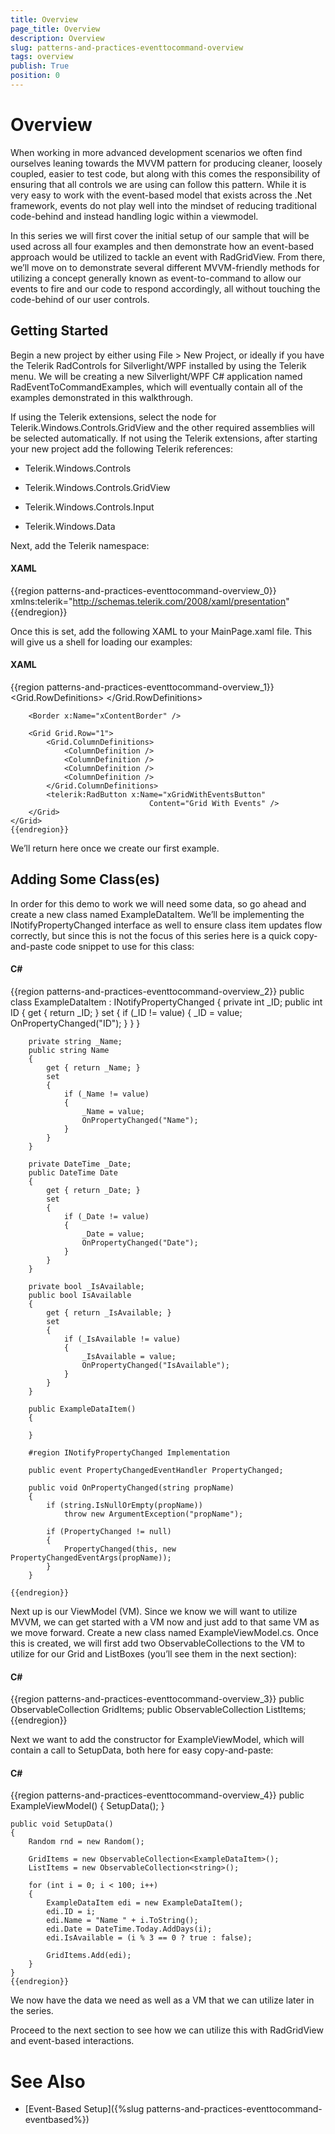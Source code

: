 ```yaml
---
title: Overview
page_title: Overview
description: Overview
slug: patterns-and-practices-eventtocommand-overview
tags: overview
publish: True
position: 0
---
```


# Overview



When working in more advanced development scenarios we often find ourselves leaning towards the MVVM pattern for producing cleaner, loosely coupled, easier to test code, but along with this comes the responsibility of ensuring that all controls we are using can follow this pattern.  While it is very easy to work with the event-based model that exists across the .Net framework, events do not play well into the mindset of reducing traditional code-behind and instead handling logic within a viewmodel.

In this series we will first cover the initial setup of our sample that will be used across all four examples and then demonstrate how an event-based approach would be utilized to tackle an event with RadGridView.  From there, we’ll move on to demonstrate several different MVVM-friendly methods for utilizing a concept generally known as event-to-command to allow our events to fire and our code to respond accordingly, all without touching the code-behind of our user controls.
    

## Getting Started

Begin a new project by either using File > New Project, or ideally if you have the Telerik RadControls for Silverlight/WPF installed by using the Telerik menu.  We will be creating a new Silverlight/WPF C# application named RadEventToCommandExamples, which will eventually contain all of the examples demonstrated in this walkthrough.

If using the Telerik extensions, select the node for Telerik.Windows.Controls.GridView and the other required assemblies will be selected automatically.  If not using the Telerik extensions, after starting your new project add the following Telerik references:

* Telerik.Windows.Controls

* Telerik.Windows.Controls.GridView

* Telerik.Windows.Controls.Input

* Telerik.Windows.Data

Next, add the Telerik namespace:

#### __XAML__

{{region patterns-and-practices-eventtocommand-overview_0}}
	xmlns:telerik="http://schemas.telerik.com/2008/xaml/presentation"
	{{endregion}}



Once this is set, add the following XAML to your MainPage.xaml file.  This will give us a shell for loading our examples:
      	

#### __XAML__

{{region patterns-and-practices-eventtocommand-overview_1}}
	<Grid x:Name="LayoutRoot">
		<Grid.RowDefinitions>
			<RowDefinition />
			<RowDefinition Height="Auto" />
		</Grid.RowDefinitions>
	
		<Border x:Name="xContentBorder" />
	
		<Grid Grid.Row="1">
			<Grid.ColumnDefinitions>
				<ColumnDefinition />
				<ColumnDefinition />
				<ColumnDefinition />
				<ColumnDefinition />
			</Grid.ColumnDefinitions>
			<telerik:RadButton x:Name="xGridWithEventsButton"
	                               Content="Grid With Events" />
		</Grid>
	</Grid>
	{{endregion}}



We’ll return here once we create our first example.

## Adding Some Class(es)

In order for this demo to work we will need some data, so go ahead and create a new class named ExampleDataItem.  We’ll be implementing the INotifyPropertyChanged interface as well to ensure class item updates flow correctly, but since this is not the focus of this series here is a quick copy-and-paste code snippet to use for this class:
     

#### __C#__

{{region patterns-and-practices-eventtocommand-overview_2}}
	public class ExampleDataItem : INotifyPropertyChanged
	{
		private int _ID;
		public int ID
		{
			get { return _ID; }
			set
			{
				if (_ID != value)
				{
					_ID = value;
					OnPropertyChanged("ID");
				}
			}
		}
	
		private string _Name;
		public string Name
		{
			get { return _Name; }
			set
			{
				if (_Name != value)
				{
					_Name = value;
					OnPropertyChanged("Name");
				}
			}
		}
	
		private DateTime _Date;
		public DateTime Date
		{
			get { return _Date; }
			set
			{
				if (_Date != value)
				{
					_Date = value;
					OnPropertyChanged("Date");
				}
			}
		}
	
		private bool _IsAvailable;
		public bool IsAvailable
		{
			get { return _IsAvailable; }
			set
			{
				if (_IsAvailable != value)
				{
					_IsAvailable = value;
					OnPropertyChanged("IsAvailable");
				}
			}
		}
	
		public ExampleDataItem()
		{
	
		}
	
		#region INotifyPropertyChanged Implementation
	
		public event PropertyChangedEventHandler PropertyChanged;
	
		public void OnPropertyChanged(string propName)
		{
			if (string.IsNullOrEmpty(propName))
				throw new ArgumentException("propName");
	
			if (PropertyChanged != null)
			{
				PropertyChanged(this, new PropertyChangedEventArgs(propName));
			}
		}
	
	{{endregion}}



Next up is our ViewModel (VM).  Since we know we will want to utilize MVVM, we can get started with a VM now and just add to that same VM as we move forward.  Create a new class named ExampleViewModel.cs.  Once this is created, we will first add two ObservableCollections to the VM to utilize for our Grid and ListBoxes (you’ll see them in the next section):
     

#### __C#__

{{region patterns-and-practices-eventtocommand-overview_3}}
	public ObservableCollection<ExampleDataItem> GridItems;
	public ObservableCollection<string> ListItems;
	{{endregion}}



Next we want to add the constructor for ExampleViewModel, which will contain a call to SetupData, both here for easy copy-and-paste:
     

#### __C#__

{{region patterns-and-practices-eventtocommand-overview_4}}
	public ExampleViewModel()
	{
	    SetupData();
	}
	 
	public void SetupData()
	{
	    Random rnd = new Random();
	 
	    GridItems = new ObservableCollection<ExampleDataItem>();
	    ListItems = new ObservableCollection<string>();
	 
	    for (int i = 0; i < 100; i++)
	    {
	        ExampleDataItem edi = new ExampleDataItem();
	        edi.ID = i;
	        edi.Name = "Name " + i.ToString();
	        edi.Date = DateTime.Today.AddDays(i);
	        edi.IsAvailable = (i % 3 == 0 ? true : false);
	 
	        GridItems.Add(edi);
	    }
	}
	{{endregion}}



We now have the data we need as well as a VM that we can utilize later in the series.

Proceed to the next section to see how we can utilize this with RadGridView and event-based interactions.
	 

# See Also

 * [Event-Based Setup]({%slug patterns-and-practices-eventtocommand-eventbased%})
